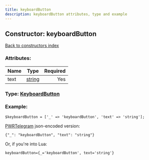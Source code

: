 ```yaml
---
title: keyboardButton
description: keyboardButton attributes, type and example
---
```

## Constructor: keyboardButton  
[Back to constructors index](index.md)



### Attributes:

| Name     |    Type       | Required |
|----------|:-------------:|---------:|
|text|[string](../types/string.md) | Yes|



### Type: [KeyboardButton](../types/KeyboardButton.md)


### Example:

```
$keyboardButton = ['_' => 'keyboardButton', 'text' => 'string'];
```  

[PWRTelegram](https://pwrtelegram.xyz) json-encoded version:

```
{"_": "keyboardButton", "text": "string"}
```


Or, if you're into Lua:  


```
keyboardButton={_='keyboardButton', text='string'}

```


